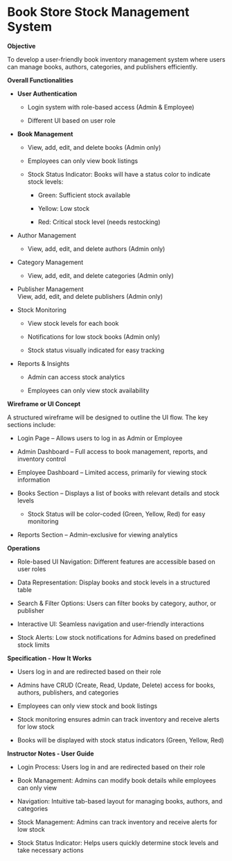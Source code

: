 # Book Store Stock Management System

**Objective**

To develop a user-friendly book inventory management system where users can manage books, authors, categories, and publishers efficiently.

**Overall Functionalities**

- **User Authentication**

  - Login system with role-based access (Admin & Employee)

  - Different UI based on user role

- **Book Management**

  - View, add, edit, and delete books (Admin only)

  - Employees can only view book listings

  - Stock Status Indicator: Books will have a status color to indicate stock levels:

    - Green: Sufficient stock available

    - Yellow: Low stock

    - Red: Critical stock level (needs restocking)

- Author Management

  - View, add, edit, and delete authors (Admin only)

- Category Management

  - View, add, edit, and delete categories (Admin only)

- Publisher Management\
  View, add, edit, and delete publishers (Admin only)

- Stock Monitoring

  - View stock levels for each book

  - Notifications for low stock books (Admin only)

  - Stock status visually indicated for easy tracking

- Reports & Insights

  - Admin can access stock analytics

  - Employees can only view stock availability

**Wireframe or UI Concept**

A structured wireframe will be designed to outline the UI flow. The key sections include:

- Login Page – Allows users to log in as Admin or Employee

- Admin Dashboard – Full access to book management, reports, and inventory control

- Employee Dashboard – Limited access, primarily for viewing stock information

- Books Section – Displays a list of books with relevant details and stock levels

  - Stock Status will be color-coded (Green, Yellow, Red) for easy monitoring

- Reports Section – Admin-exclusive for viewing analytics

**Operations**

- Role-based UI Navigation: Different features are accessible based on user roles

- Data Representation: Display books and stock levels in a structured table

- Search & Filter Options: Users can filter books by category, author, or publisher

- Interactive UI: Seamless navigation and user-friendly interactions

- Stock Alerts: Low stock notifications for Admins based on predefined stock limits

**Specification - How It Works**

- Users log in and are redirected based on their role

- Admins have CRUD (Create, Read, Update, Delete) access for books, authors, publishers, and categories

- Employees can only view stock and book listings

- Stock monitoring ensures admin can track inventory and receive alerts for low stock

- Books will be displayed with stock status indicators (Green, Yellow, Red)

**Instructor Notes - User Guide**

- Login Process: Users log in and are redirected based on their role

- Book Management: Admins can modify book details while employees can only view

- Navigation: Intuitive tab-based layout for managing books, authors, and categories

- Stock Management: Admins can track inventory and receive alerts for low stock

- Stock Status Indicator: Helps users quickly determine stock levels and take necessary actions
